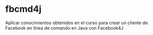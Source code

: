 # fbcmd4j
Aplicar conocimientos obtenidos en el curso para crear un cliente de Facebook en línea de comando en Java con Facebook4J
